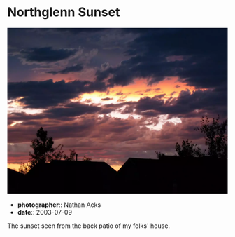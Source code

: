 # Northglenn Sunset

![A spectacular purple and orange sunset, with the silhouettes of suburban houses in the foreground](assets/2003-07-09-northglenn-sunset.webp)

* **photographer**:: Nathan Acks
* **date**:: 2003-07-09

The sunset seen from the back patio of my folks' house.
